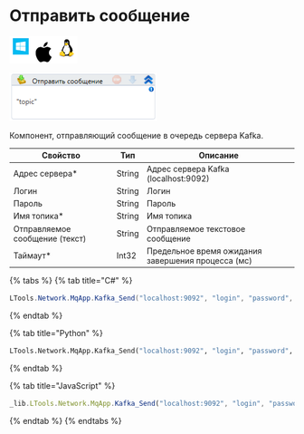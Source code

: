 # Отправить сообщение

![](<../../../../.gitbook/assets/image (100) (1) (236).png>)

![](<../../../../.gitbook/assets/image (295).png>)

Компонент, отправляющий сообщение в очередь сервера Kafka.

| Свойство                       | Тип    | Описание                                           |
| ------------------------------ | ------ | -------------------------------------------------- |
| Адрес сервера\*                | String | Адрес сервера Kafka (localhost:9092)               |
| Логин                          | String | Логин                                              |
| Пароль                         | String | Пароль                                             |
| Имя топика\*                   | String | Имя топика                                         |
| Отправляемое сообщение (текст) | String | Отправляемое текстовое сообщение                   |
| Таймаут\*                      | Int32  | Предельное время ожидания завершения процесса (мс) |

{% tabs %}
{% tab title="C#" %}
```csharp
LTools.Network.MqApp.Kafka_Send("localhost:9092", "login", "password", "topic", "message", 10000);
```
{% endtab %}

{% tab title="Python" %}
```python
LTools.Network.MqApp.Kafka_Send("localhost:9092", "login", "password", "topic", "message", 10000)
```
{% endtab %}

{% tab title="JavaScript" %}
```javascript
_lib.LTools.Network.MqApp.Kafka_Send("localhost:9092", "login", "password", "topic", "message", 10000);
```
{% endtab %}
{% endtabs %}
